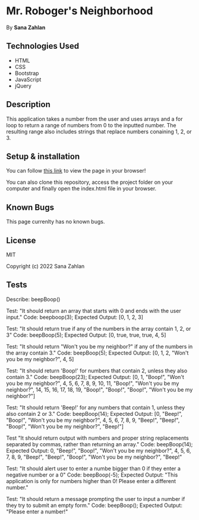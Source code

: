 # Mr. Roboger's Neighborhood
By **Sana Zahlan** 

## Technologies Used 
* HTML 
* CSS
* Bootstrap 
* JavaScript 
* jQuery

## Description 
This application takes a number from the user and uses arrays and a for loop to return a range of numbers from 0 to the inputted number. The resulting range also includes strings that replace numbers conaining 1, 2, or 3. 

## Setup & installation
You can follow [this link](https://szahlan.github.io/Mr-Robogers-Neighborhood/) to view the page in your browser!

You can also clone this repository, access the project folder on your computer and finally open the index.html file in your browser.

## Known Bugs
This page currenlty has no known bugs.

## License 
MIT 

Copyright (c) 2022 Sana Zahlan 

## Tests

Describe: beepBoop()

Test: "It should return an array that starts with 0 and ends with the user input."
Code:
beepboop(3);
Expected Output: [0, 1, 2, 3]

Test: "It should return true if any of the numbers in the array contain 1, 2, or 3"
Code: 
beepBoop(5);
Expected Output: [0, true, true, true, 4, 5]

Test: "It should return "Won't you be my neighbor?" if any of the numbers in the array contain 3."
Code:
beepBoop(5);
Expected Output: [0, 1, 2, "Won't you be my neighbor?", 4, 5]

Test: "It should return 'Boop!' for numbers that contain 2, unless they also contain 3."
Code:
beepBoop(23);
Expected Output: [0, 1, "Boop!", "Won't you be my neighbor?", 4, 5, 6, 7, 8, 9, 10, 11, "Boop!", "Won't you be my neighbor?", 14, 15, 16, 17, 18, 19, "Boop!", "Boop!", "Boop!", "Won't you be my neighbor?"]

Test: "It should return 'Beep!' for any numbers that contain 1, unless they also contain 2 or 3."
Code: 
beepBoop(14);
Expected Output: [0, "Beep!", "Boop!", "Won't you be my neighbor?", 4, 5, 6, 7, 8, 9, "Beep!", "Beep!", "Boop!", "Won't you be my neighbor?", "Beep!"]

Test "It should return output with numbers and proper string replacements separated by commas, rather than returning an array." 
Code:
beepBoop(14); 
Expected Output: 0, "Beep!", "Boop!", "Won't you be my neighbor?", 4, 5, 6, 7, 8, 9, "Beep!", "Beep!", "Boop!", "Won't you be my neighbor?", "Beep!"

Test: "It should alert user to enter a numbe bigger than 0 if they enter a negative number or a 0"
Code: 
beepBoop(-5);
Expected Output: "This application is only for numbers higher than 0! Please enter a different number."

Test: "It should return a message prompting the user to input a number if they try to submit an empty form." 
Code: 
beepBoop();
Expected Output: "Please enter a number!"
